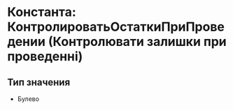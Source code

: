 ﻿# Константа: КонтролироватьОстаткиПриПроведении (Контролювати залишки при проведенні)

## Тип значения

- Булево

